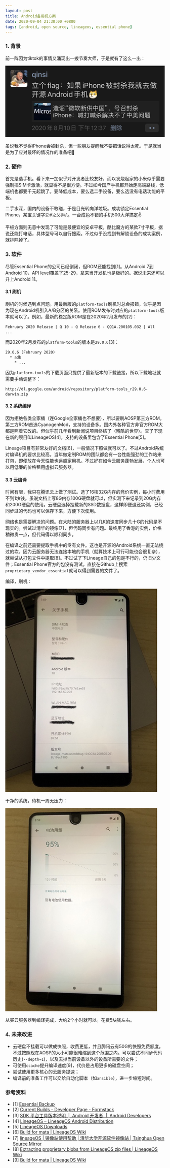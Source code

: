 ```yaml
---
layout: post
title: Android备用机方案
date: 2020-09-04 21:30:00 +0800
tags: [android, open source, lineageos, essential phone]
---
```


### 1. 背景

前一阵因为tiktok的事情又涌现出一拨节奏大师，于是就有了这么一出：

![立个flag：如果iPhone被封杀我就去做开源Android手机🤪](/assets/images/2020-09-04/1.jpeg)

虽说我不觉得iPhone会被封杀，但一些朋友提醒我不要把话说得太死。于是就当是为了应对最坏的情况作的准备吧🤪

### 2. 硬件

首先是选手机。看下来一加似乎对开发者比较友好，而以发烧起家的小米似乎需要强制插SIM卡激活，就显得不是很方便。不过如今国产手机都开始走高端路线，低端机也都要千元起跳了。要降低成本，要么选二手设备，要么选没有电话功能的平板。

二手水深，国内的设备不敢碰，于是目光转向洋垃圾。成功锁定Essential Phone，某宝关键字`安卓之父手机`。一台成色不错的手机500大洋搞定✌️

平板方面则无意中发现了可能是最便宜的安卓平板，酷比魔方的某款7寸平板，据说还能打电话，具体型号可以自行搜索。不过似乎没找到有解锁设备的成功案例，就排除掉了。

### 3. 软件

尽管Essential Phone的公司已经倒闭，但ROM还能找到[1]。从Android 7到Android 10，API level覆盖了25-29，拿来当开发机也是极好的。据说未来还可以升上Android 11。

#### 3.1 刷机

刷机的时候遇到点问题。用最新版的`platform-tools`刷机时总会报错，似乎是因为现在Android机引入A/B分区的关系。使用ROM发布时对应的`platform-tools`版本就可以了。例如，最新的稳定版ROM是在2020年2月发布的[2]：

```
February 2020 Release | Q 10 - Q Release 6 - QQ1A.200105.032 | All
...
```

而2020年2月发布的`platform-tools`的版本是`29.0.6`[3]：

```
29.0.6 (February 2020)
  * adb
    * ...
```

因为`platform-tools`的下载页面只提供了最新版本的下载链接，所以下载地址就需要手动调整下：

```
http://dl.google.com/android/repository/platform-tools_r29.0.6-darwin.zip
```

#### 3.2 系统编译

因为拒绝各类全家桶（连Google全家桶也不想要），所以要刷AOSP第三方ROM。第三方ROM首选CyanogenMod，支持的设备多。国内外各种官方非官方ROM大都是照着它改的。但似乎前几年看到新闻说项目终结了（残酷的世界）。查了下现在新的项目叫LineageOS[4]，支持的设备里包含了Essential Phone[5]。

Lineage项目有非常友好的文档[6]，一般情况下照做就可以了。不过Android系统对编译机的要求比较高。当年做定制ROM的团队都会有一台性能强劲的工作站来打包，即便放在今天性能也远超家用机。不过好在如今云服务蓬勃发展，个人也可以用低廉的价格租用虚拟云服务器。

#### 3.3 云编译

时间有限，我只在腾讯云上做了测试。选了16核32G内存的竞价实例，每小时费用不到1块钱。虽说文档上写8G内存100G硬盘就可以，但实测下来记录到20G内存和200G硬盘的使用。云硬盘选择挂载新的SSD数据盘，这样即便退还实例，已经同步过的代码也可以保存下来，方便下次使用。

网络也是需要解决的问题。在大陆的服务器上以几K的速度同步几十G的代码是不现实的。尝试过清华的镜像[7]，但代码同步有问题。最终用了香港的实例，价格稍微贵一点，但代码得以顺利同步。

在编译之前还需要提取手机中的专有文件。这也是开源的Android系统一直无法绕过的坎。因为云服务器无法连接本地的手机（就算技术上可行可能也会很复杂），就尝试从打包文件中提取[8]。不过试了下Lineage自己的包是不行的，仍旧少文件；Essential Phone官方的包没有测试。直接在Github上搜索`proprietary_vendor_essential`就可以得到需要的文件了。

编译，刷机：

![新鲜出炉](/assets/images/2020-09-04/2.jpg)

干净的系统，待机一周无压力：

![超长待机](/assets/images/2020-09-04/3.jpg)

从买云服务器到编译完成，大约2个小时就可以。花费5块钱左右。

### 4. 未来改进

* 云硬盘不挂载可以做成快照，收费更低，并且腾讯云有50G的快照免费额度。不过按照现在AOSP的大小可能很难缩到这个范围之内。可以尝试不同步代码历史(`--depth=1`)，以及去掉当前设备以外的设备所需要的文件；
* 可使用`ccache`提升编译速度[9]，代价是占用更多的磁盘空间；
* 尝试使用更多核心的云服务提速；
* 编译前的准备工作可以交给自动化脚本（如`ansible`），进一步缩短时间。

### 参考资料
* [1] [Essential Backup](https://genericbleach.github.io/EssentialBackup)
* [2] [Current Builds - Developer Page - Formstack](https://genericbleach.github.io/EssentialBackup/Current%20Builds.html)
* [3] [SDK 平台工具版本说明  \|  Android 开发者  \|  Android Developers](https://developer.android.com/studio/releases/platform-tools.html)
* [4] [LineageOS – LineageOS Android Distribution](https://lineageos.org/)
* [5] [LineageOS Downloads](https://download.lineageos.org/mata)
* [6] [Build for mata \| LineageOS Wiki](https://wiki.lineageos.org/devices/mata/build)
* [7] [lineageOS \| 镜像站使用帮助 \| 清华大学开源软件镜像站 \| Tsinghua Open Source Mirror](https://mirrors.tuna.tsinghua.edu.cn/help/lineageOS/)
* [8] [Extracting proprietary blobs from LineageOS zip files \| LineageOS Wiki](https://wiki.lineageos.org/extracting_blobs_from_zips.html)
* [9] [Build for mata \| LineageOS Wiki](https://wiki.lineageos.org/devices/mata/build#turn-on-caching-to-speed-up-build)
